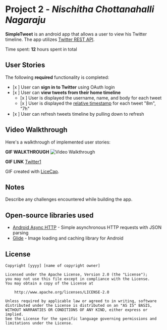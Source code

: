 # Project 2 - *Nischitha Chottanahalli Nagaraju*

**SimpleTweet** is an android app that allows a user to view his Twitter timeline. The app utilizes [Twitter REST API](https://dev.twitter.com/rest/public).

Time spent: **12** hours spent in total

## User Stories

The following **required** functionality is completed:

- [x ] User can **sign in to Twitter** using OAuth login
- [x ]	User can **view tweets from their home timeline**
  - [x ] User is displayed the username, name, and body for each tweet
  - [x ] User is displayed the [relative timestamp](https://gist.github.com/nesquena/f786232f5ef72f6e10a7) for each tweet "8m", "7h"
- [x ] User can refresh tweets timeline by pulling down to refresh


## Video Walkthrough

Here's a walkthrough of implemented user stories:

**GIF WALKTHROUGH**  <img src='https://user-images.githubusercontent.com/61173798/107914425-43f51c00-6f17-11eb-9611-7225699a9367.gif' title='Video Walkthrough' width='' alt='Video Walkthrough' />




**GIF LINK**  [Twitter1](https://user-images.githubusercontent.com/61173798/107914425-43f51c00-6f17-11eb-9611-7225699a9367.gif)


GIF created with [LiceCap](http://www.cockos.com/licecap/).

## Notes

Describe any challenges encountered while building the app.

## Open-source libraries used

- [Android Async HTTP](https://github.com/codepath/CPAsyncHttpClient) - Simple asynchronous HTTP requests with JSON parsing
- [Glide](https://github.com/bumptech/glide) - Image loading and caching library for Android

## License

    Copyright [yyyy] [name of copyright owner]

    Licensed under the Apache License, Version 2.0 (the "License");
    you may not use this file except in compliance with the License.
    You may obtain a copy of the License at

        http://www.apache.org/licenses/LICENSE-2.0

    Unless required by applicable law or agreed to in writing, software
    distributed under the License is distributed on an "AS IS" BASIS,
    WITHOUT WARRANTIES OR CONDITIONS OF ANY KIND, either express or implied.
    See the License for the specific language governing permissions and
    limitations under the License.
